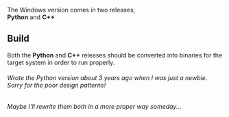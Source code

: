 The Windows version comes in two releases,
<br>
**Python** and **C++**

## Build
Both the **Python** and **C++** releases should be converted into binaries for the target system in order to run properly.

###### Wrote the Python version about 3 years ago when I was just a newbie. Sorry for the poor design patterns!
###### Maybe I'll rewrite them both in a more proper way someday...
